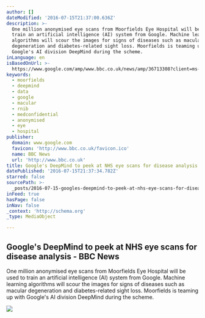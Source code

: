```yaml
---
author: []
dateModified: '2016-07-15T21:37:00.636Z'
description: >-
  One million anonymised eye scans from Moorfields Eye Hospital will be used to
  train an artificial intelligence (AI) system from Google. Machine learning
  algorithms will scour the images for signs of diseases such as macular
  degeneration and diabetes-related sight loss. Moorfields is teaming up with
  Google's AI division DeepMind during the scheme.
inLanguage: en
isBasedOnUrl: >-
  https://www.google.com/amp/www.bbc.co.uk/news/amp/36713308?client=ms-android-google#
keywords:
  - moorfields
  - deepmind
  - data
  - google
  - macular
  - rnib
  - medconfidential
  - anonymised
  - eye
  - hospital
publisher:
  domain: www.google.com
  favicon: 'http://www.bbc.co.uk/favicon.ico'
  name: BBC News
  url: 'http://www.bbc.co.uk'
title: Google's DeepMind to peek at NHS eye scans for disease analysis - BBC News
datePublished: '2016-07-15T21:37:34.782Z'
starred: false
sourcePath: >-
  _posts/2016-07-15-googles-deepmind-to-peek-at-nhs-eye-scans-for-disease-analy.md
inFeed: true
hasPage: false
inNav: false
_context: 'http://schema.org'
_type: MediaObject

---
```

<article style=""><h1>Google's DeepMind to peek at NHS eye scans for disease analysis - BBC News</h1><p>One million anonymised eye scans from Moorfields Eye Hospital will be used to train an artificial intelligence (AI) system from Google. Machine learning algorithms will scour the images for signs of diseases such as macular degeneration and diabetes-related sight loss. Moorfields is teaming up with Google's AI division DeepMind during the scheme.</p><img src="http://ichef-1.bbci.co.uk/news/1024/cpsprodpb/9BEF/production/_90291993_thinkstockphotos-rbb2_17.jpg" /></article>
